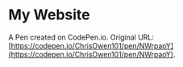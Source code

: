 # My Website

A Pen created on CodePen.io. Original URL: [https://codepen.io/ChrisOwen101/pen/NWrpaoY](https://codepen.io/ChrisOwen101/pen/NWrpaoY).


